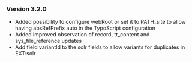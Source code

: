 ### Version 3.2.0

- Added possibility to configure webRoot or set it to PATH_site to allow having absRefPrefix auto in the TypoScript configuration
- Added improved observation of record, tt_content and sys_file_reference updates
- Add field variantId to the solr fields to allow variants for duplicates in EXT:solr
